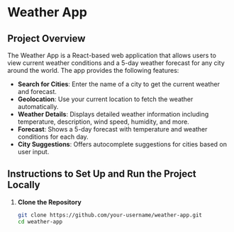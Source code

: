 # Weather App

## Project Overview

The Weather App is a React-based web application that allows users to view current weather conditions and a 5-day weather forecast for any city around the world. The app provides the following features:

- **Search for Cities**: Enter the name of a city to get the current weather and forecast.
- **Geolocation**: Use your current location to fetch the weather automatically.
- **Weather Details**: Displays detailed weather information including temperature, description, wind speed, humidity, and more.
- **Forecast**: Shows a 5-day forecast with temperature and weather conditions for each day.
- **City Suggestions**: Offers autocomplete suggestions for cities based on user input.

## Instructions to Set Up and Run the Project Locally

1. **Clone the Repository**
   
   ```bash
   git clone https://github.com/your-username/weather-app.git
   cd weather-app
